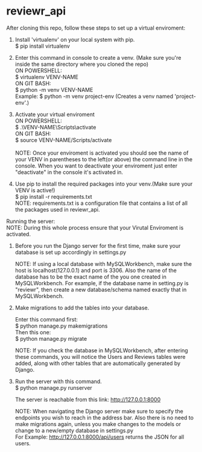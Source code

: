 # reviewr_api
  After cloning this repo, follow these steps to set up a virtual enviroment:<br/>
  
  1) Install 'virtualenv' on your local system with pip.<br/>
    $ pip install virtualenv<br/>
    
  2) Enter this command in console to create a venv. (Make sure you're inside the same directory where you cloned the repo)<br/>
    ON POWERSHELL:<br/>
    $ virtualenv VENV-NAME<br/>
    ON GIT BASH:<br/> 
    $ python -m venv VENV-NAME<br/>
    Example: $ python -m venv project-env (Creates a venv named 'project-env'.)<br/>
    
  3) Activate your virtual enviroment<br/>
    ON POWERSHELL:<br/> 
    $ .\\VENV-NAME\Scripts\activate<br/> 
    ON GIT BASH:<br/> 
    $ source VENV-NAME/Scripts/activate<br/>
    <br/>
    NOTE: Once your enviroment is activated you should see the name of your VENV in parentheses to the left(or above) the command line in the console. When you want to deactivate your enviroment just enter "deactivate" in the console it's activated in.<br/>
   
   4) Use pip to install the required packages into your venv.(Make sure your VENV is active!)<br/>
    $ pip install -r requirements.txt<br/>
    NOTE: requirements.txt is a configuration file that contains a list of all the packages used in reviewr_api.<br/>

  Running the server:<br/>
  NOTE: During this whole process ensure that your Virutal Enviroment is activated.<br/>
  1) Before you run the Django server for the first time, make sure your database is set up accordingly in settings.py<br/>
  
     NOTE: If using a local database with MySQLWorkbench, make sure the host is localhost(127.0.0.1) and port is 3306. Also the name of the database has to be the exact name of the you one created in MySQLWorkbench. For example, if the database name in setting.py is "reviewr", then create a new database/schema named exactly that in MySQLWorkbench.<br/>
  
  2) Make migrations to add the tables into your database.<br/>
     
     Enter this command first:<br/>
     $ python manage.py makemigrations<br/>
     Then this one:<br/>
     $ python manage.py migrate<br/>
     
     NOTE: If you check the database in MySQLWorkbench, after entering these commands, you will notice the Users and Reviews tables were added, along with other tables that are automatically generated by Django.<br/> 
     
  3) Run the server with this command.<br/>
     $ python manage.py runserver<br/>
     
     The server is reachable from this link: http://127.0.0.1:8000<br/>
     
     NOTE: When navigating the Django server make sure to specify the endpoints you wish to reach in the address bar. Also there is no need to make migrations again, unless you make changes to the models or change to a new/empty database in settings.py<br/>
     For Example: http://127.0.0.1:8000/api/users returns the JSON for all users.
    
    
  
  
  

	
	
  
	
	
	
	
